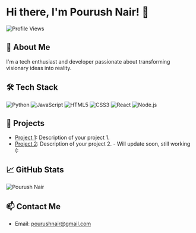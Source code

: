 # Hi there, I'm Pourush Nair! 👋

![Profile Views](https://komarev.com/ghpvc/?username=your-username&color=blue)

## 🚀 About Me
I'm a tech enthusiast and developer passionate about transforming visionary ideas into reality.

## 🛠️ Tech Stack
![Python](https://img.shields.io/badge/-Python-3776AB?style=flat-square&logo=python&logoColor=white)
![JavaScript](https://img.shields.io/badge/-JavaScript-F7DF1E?style=flat-square&logo=javascript&logoColor=black)
![HTML5](https://img.shields.io/badge/-HTML5-E34F26?style=flat-square&logo=html5&logoColor=white)
![CSS3](https://img.shields.io/badge/-CSS3-1572B6?style=flat-square&logo=css3&logoColor=white)
![React](https://img.shields.io/badge/-React-61DAFB?style=flat-square&logo=react&logoColor=black)
![Node.js](https://img.shields.io/badge/-Node.js-339933?style=flat-square&logo=node.js&logoColor=white)

## 💼 Projects
- [Project 1](https://github.com/your-username/project1): Description of your project 1.
- [Project 2](https://github.com/your-username/project2): Description of your project 2. - Will update soon, still working (:

## 📈 GitHub Stats
![Pourush Nair](https://github-readme-stats.vercel.app/api?username=your-username&show_icons=true&theme=radical)

## 📫 Contact Me
- Email: [pourushnair@gmail.com](mailto:pourushnair@gmail.com)

